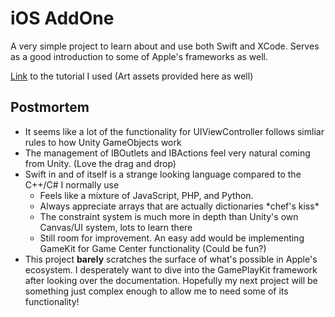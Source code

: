 # iOS AddOne

A very simple project to learn about and use both Swift and XCode. Serves as a good introduction to some of Apple's frameworks as well.

[Link](https://learnappmaking.com/creating-a-simple-ios-game-with-swift-in-xcode/#building-the-ui-in-interface-builder) to the tutorial I used (Art assets provided here as well)

## Postmortem
- It seems like a lot of the functionality for UIViewController follows simliar rules to how Unity GameObjects work
- The management of IBOutlets and IBActions feel very natural coming from Unity. (Love the drag and drop)
- Swift in and of itself is a strange looking language compared to the C++/C# I normally use
  - Feels like a mixture of JavaScript, PHP, and Python.
  - Always appreciate arrays that are actually dictionaries \*chef's kiss\*
  - The constraint system is much more in depth than Unity's own Canvas/UI system, lots to learn there
  - Still room for improvement. An easy add would be implementing GameKit for Game Center functionality (Could be fun?)
- This project **barely** scratches the surface of what's possible in Apple's ecosystem. I desperately want to dive into the GamePlayKit framework after looking over the documentation. Hopefully my next project will be something just complex enough to allow me to need some of its functionality!
